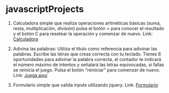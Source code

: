 # javascriptProjects
1. Calculadora simple que realiza operaciones aritméticas básicas (suma, resta, multiplicación, división) pulsa el botón = para conocer el resultado y el botón C para resetear la operación y comenzar de nuevo. Link: [Calculadora](http://calculator-javascript.epizy.com/ "Calculadora")

2.  Adivina las palabras: Utiliza el título como referencia para adivinar las palabras. Escribe las letras que creas correcta con tu teclado. Tienes 6 oportunidades para adivinar la palabra correcta, el contador te indicará el número máximo de intentos y señalará las letras equivocadas, si fallas se reinicia el juego. Pulsa el botón "reiniciar" para comenzar de nuevo. Link: [Juega aquí](http://guessingame.epizy.com/ "Juega aquí")
3. Formulario simple que valida inputs utilizando jquery. Link: [Formulario](validation-form.epizy.com "Form")